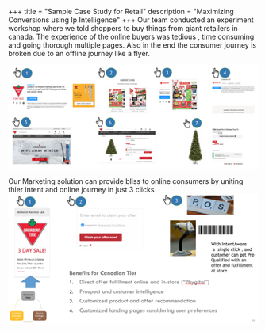 +++
title = "Sample Case Study for Retail"
description = "Maximizing Conversions using Ip Intelligence"
+++
Our team conducted an experiment workshop where we told shoppers to buy things from giant retailers in canada.
The experience of the online buyers was tedious , time consuming and going thorough multiple pages.
Also in the end the consumer journey is broken due to an offline journey like a flyer.

![retail case study](https://github.com/vinpatel/intentaware/blob/master/static/retail2.png?raw=true)

Our Marketing solution can provide bliss to online consumers by uniting thier intent and online journey in just 3 clicks
![retail case study](https://github.com/vinpatel/intentaware/blob/master/static/retail1.png?raw=true)

<div id="ad-show"></div>
